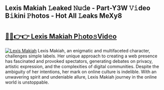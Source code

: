 ## Lexis Makiah 𝙻eaked 𝙽u𝚍e - Part-Y3W 𝚅𝚒deo B𝚒kini 𝙿hotos - Hot All 𝙻eaks MeXy8

# <h2><a href="http://ld4ztc.urlbe.top/?page=Lexis+Makiah">🔗🔗👉👉 Lexis Makiah P𝚑oto𝚜Vid𝚎o</a></h2>

[![Lexis Makiah](https://i.imgur.com/eBuTRDB.gif)](http://ld4ztc.urlbe.top/?page=Lexis+Makiah)
Lexis Makiah, an enigmatic and multifaceted character, challenges simple labels. Her unique approach to creating a web presence has fascinated and provoked spectators, generating debates on privacy, artistic expression, and the complexities of digital communities. Despite the ambiguity of her intentions, her mark on online culture is indelible. With an unwavering spirit and undeniable allure, Lexis Makiah journey in the online world is unstoppable.
